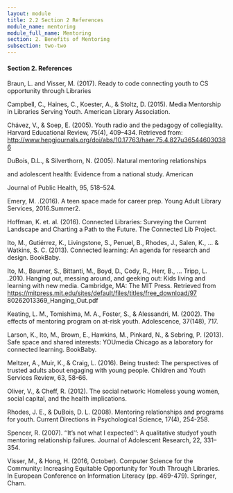 ```yaml
---
layout: module
title: 2.2 Section 2 References
module_name: mentoring
module_full_name: Mentoring
section: 2. Benefits of Mentoring
subsection: two-two
---
```


#### Section 2. References

Braun, L. and Visser, M. (2017). Ready to code connecting youth to CS opportunity through Libraries 

Campbell, C., Haines, C., Koester, A., & Stoltz, D. (2015). Media Mentorship in Libraries Serving Youth. American Library Association. 

Chávez, V., & Soep, E. (2005). Youth radio and the pedagogy of collegiality. Harvard Educational Review, 75(4), 409–434. Retrieved from: http://www.hepgjournals.org/doi/abs/10.17763/haer.75.4.827u365446030386 

DuBois, D.L., & Silverthorn, N. (2005). Natural mentoring relationships 

and adolescent health: Evidence from a national study. American 

Journal of Public Health, 95, 518–524. 

Emery, M. .(2016). A teen space made for career prep. Young Adult Library Services, 2016.Summer2. 

Hoffman, K. et. al. (2016). Connected Libraries: Surveying the Current Landscape and Charting a Path to the Future. The Connected Lib Project.  

Ito, M., Gutiérrez, K., Livingstone, S., Penuel, B., Rhodes, J., Salen, K., ... & Watkins, S. C. (2013). Connected learning: An agenda for research and design. BookBaby. 

Ito, M., Baumer, S., Bittanti, M., Boyd, D., Cody, R., Herr, B., … Tripp, L. .2010. Hanging out, messing around, and geeking out: Kids living and learning with new media. Cambridge, MA: The MIT Press. Retrieved from https://mitpress.mit.edu/sites/default/files/titles/free_download/97 80262013369_Hanging_Out.pdf 

Keating, L. M., Tomishima, M. A., Foster, S., & Alessandri, M. (2002). The effects of mentoring program on at-risk youth. Adolescence, 37(148), 717. 

Larson, K., Ito, M., Brown, E., Hawkins, M., Pinkard, N., & Sebring, P. (2013). Safe space and shared interests: YOUmedia Chicago as a laboratory for connected learning. BookBaby. 

Meltzer, A., Muir, K., & Craig, L. (2016). Being trusted: The perspectives of trusted adults about engaging with young people. Children and Youth Services Review, 63, 58-66. 

Oliver, V., & Cheff, R. (2012). The social network: Homeless young women, social capital, and the health implications.  

Rhodes, J. E., & DuBois, D. L. (2008). Mentoring relationships and programs for youth. Current Directions in Psychological Science, 17(4), 254-258. 

Spencer, R. (2007). ‘‘It’s not what I expected’’: A qualitative studyof youth mentoring relationship failures. Journal of Adolescent Research, 22, 331–354. 

Visser, M., & Hong, H. (2016, October). Computer Science for the Community: Increasing Equitable Opportunity for Youth Through Libraries. In European Conference on Information Literacy (pp. 469-479). Springer, Cham. 
